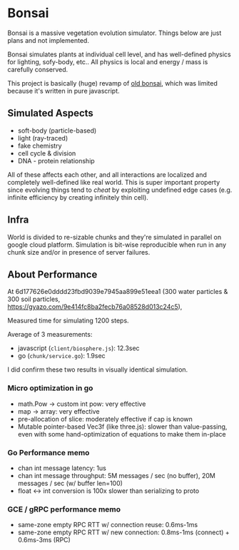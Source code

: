 # Bonsai
Bonsai is a massive vegetation evolution simulator. Things below are just plans and not implemented.

Bonsai simulates plants at individual cell level, and has well-defined physics for lighting, sofy-body, etc..
All physics is local and energy / mass is carefully conserved.

This project is basically (huge) revamp of [old bonsai](http://www.xanxys.net/bonsai), which was limited because it's written in pure javascript.

## Simulated Aspects
* soft-body (particle-based)
* light (ray-traced)
* fake chemistry
* cell cycle & division
* DNA - protein relationship

All of these affects each other, and all interactions are localized and completely well-defined like real world.
This is super important property since evolving things tend to *cheat* by exploiting undefined edge cases
(e.g. infinite efficiency by creating infinitely thin cell).

## Infra
World is divided to re-sizable chunks and they're simulated in parallel on google cloud platform.
Simulation is bit-wise reproducible when run in any chunk size and/or in presence of server failures.

## About Performance
At 6d177626e0dddd23fbd9039e7945aa899e51eea1
(300 water particles & 300 soil particles, https://gyazo.com/9e414fc8ba2fecb76a08528d013c24c5),

Measured time for simulating 1200 steps.

Average of 3 measurements:
* javascript (`client/biosphere.js`): 12.3sec
* go (`chunk/service.go`): 1.9sec

I did confirm these two results in visually identical simulation.

### Micro optimization in go
* math.Pow -> custom int pow: very effective
* map -> array: very effective
* pre-allocation of slice: moderately effective if cap is known
* Mutable pointer-based Vec3f (like three.js): slower than value-passing, even with some hand-optimization of equations to make them in-place

### Go Performance memo
* chan int message latency: 1us
* chan int message throughput: 5M messages / sec (no buffer), 20M messages / sec (w/ buffer len=100)
* float <-> int conversion is 100x slower than serializing to proto

### GCE / gRPC performance memo
* same-zone empty RPC RTT w/ connection reuse: 0.6ms-1ms
* same-zone empty RPC RTT w/ new connection:  0.8ms-1ms (connect) + 0.6ms-3ms (RPC)
